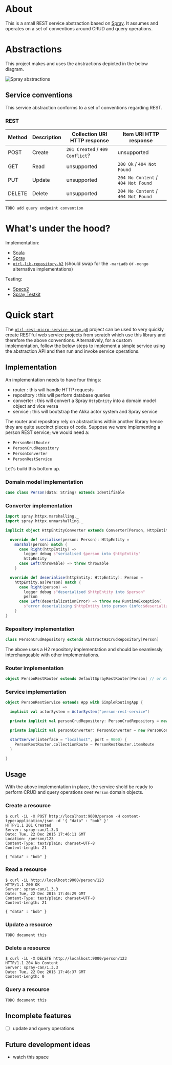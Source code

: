 # About

This is a small REST service abstraction based on [Spray](http://spray.io/). It assumes and operates on a set of conventions around CRUD and query operations.

# Abstractions

This project makes and uses the abstractions depicted in the below diagram.

![Spray abstractions](https://cloud.githubusercontent.com/assets/4981314/12087767/9921a146-b2cd-11e5-8831-d9afde9dd614.jpg)

## Service conventions

This service abstraction conforms to a set of conventions regarding REST.

### REST

| Method | Description | Collection URI HTTP response       | Item URI HTTP response             |
|--------|-------------|------------------------------------|------------------------------------|
| POST   | Create      | `201 Created` / `409 Conflict`?    | unsupported                        |
| GET    | Read        | unsupported                        | `200 Ok` / `404 Not Found`         |
| PUT    | Update      | unsupported                        | `204 No Content` / `404 Not Found` |
| DELETE | Delete      | unsupported                        | `204 No Content` / `404 Not Found` |

    TODO add query endpoint convention

# What's under the hood?

Implementation:

- [Scala](http://www.scala-lang.org/)
- [Spray](http://spray.io/)
- [`otrl-lib-repository-h2`](https://github.com/otrl/otrl-lib-repository-h2) (should swap for the `-mariadb` or `-mongo` alternative implementations)

Testing:

- [Specs2](https://etorreborre.github.io/specs2/)
- [Spray Testkit](http://spray.io/documentation/1.2.2/spray-testkit/)

# Quick start

The [`otrl-rest-micro-service-spray.g8`](https://github.com/otrl/otrl-rest-micro-service-spray.g8) project can be used to very quickly create RESTful web service projects from scratch which use this library and therefore the above conventions. Alternatively, for a custom implementation, follow the below steps to implement a simple service using the abstraction API and then run and invoke service operations.

## Implementation

An implementation needs to have four things:

- router : this will handle HTTP requests
- repository : this will perform database queries
- converter : this will convert a Spray `HttpEntity` into a domain model object and vice versa
- service : this will bootstrap the Akka actor system and Spray service 

The router and repository rely on abstractions within another library hence they are quite succinct pieces of code. Suppose we were implementing a person REST service; we would need a:

- `PersonRestRouter`
- `PersonCrudRepository`
- `PersonConverter`
- `PersonRestService`

Let's build this bottom up.

### Domain model implementation
```scala
case class Person(data: String) extends Identifiable
```

### Converter implementation
```scala
import spray.httpx.marshalling._
import spray.httpx.unmarshalling._

implicit object HttpEntityConverter extends Converter[Person, HttpEntity] with LazyLogging {

  override def serialise(person: Person): HttpEntity =
    marshal(person) match {
      case Right(httpEntity) =>
        logger debug s"serialised $person into $httpEntity"
        httpEntity
      case Left(throwable) => throw throwable
    }

  override def deserialise(httpEntity: HttpEntity): Person =
    httpEntity.as[Person] match {
      case Right(person) =>
        logger debug s"deserialised $httpEntity into $person"
        person
      case Left(deserializationError) => throw new RuntimeException(
        s"error deserialising $httpEntity into person (info:$deserializationError)")
    }
}
```

### Repository implementation
```scala
class PersonCrudRepository extends AbstractH2CrudRepository[Person]
```
The above uses a H2 repository implementation and should be seamlessly interchangeable with other implementations.
    
### Router implementation
```scala
object PersonRestRouter extends DefaultSprayRestRouter[Person] // or KamonSprayRestRouter[Person]
```
### Service implementation
```scala
object PersonRestService extends App with SimpleRoutingApp {

  implicit val actorSystem = ActorSystem("person-rest-service")

  private implicit val personCrudRepository: PersonCrudRepository = new PersonCrudRepository

  private implicit val personConverter: PersonConverter = new PersonConverter

  startServer(interface = "localhost", port = 9000) {
    PersonRestRouter.collectionRoute ~ PersonRestRouter.itemRoute
  }

}
```
## Usage

With the above implementation in place, the service shold be ready to perform CRUD and query operations over `Person` domain objects.

### Create a resource
```
$ curl -iL -X POST http://localhost:9000/person -H content-type:application/json -d '{ "data" : "bob" }'
HTTP/1.1 201 Created
Server: spray-can/1.3.3
Date: Tue, 22 Dec 2015 17:46:11 GMT
Location: /person/123
Content-Type: text/plain; charset=UTF-8
Content-Length: 21

{ "data" : "bob" }
```
    
### Read a resource    
```
$ curl -iL http://localhost:9000/person/123
HTTP/1.1 200 OK
Server: spray-can/1.3.3
Date: Tue, 22 Dec 2015 17:46:29 GMT
Content-Type: text/plain; charset=UTF-8
Content-Length: 21

{ "data" : "bob" }
```

### Update a resource
    
    TODO document this

### Delete a resource 
```
$ curl -iL -X DELETE http://localhost:9000/person/123
HTTP/1.1 204 No Content
Server: spray-can/1.3.3
Date: Tue, 22 Dec 2015 17:46:37 GMT
Content-Length: 0
```

### Query a resource
    
    TODO document this

## Incomplete features

- [ ] update and query operations

## Future development ideas

- watch this space
